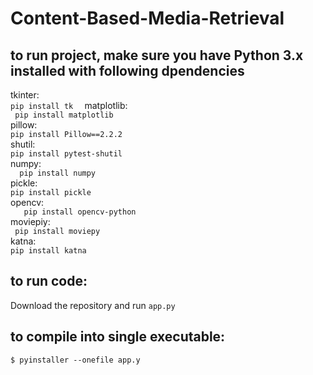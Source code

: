 # Content-Based-Media-Retrieval  
## to run project, make sure you have Python 3.x installed with following dpendencies   
tkinter:    
  ` pip install tk   `
matplotlib:       
 `  pip install matplotlib     `  
pillow:   
  ` pip install Pillow==2.2.2    `    
shutil:   
  ` pip install pytest-shutil    `       
numpy:    
 `   pip install numpy   `           
pickle:    
   ` pip install pickle     `         
opencv:       
`    pip install opencv-python     `      
moviepiy:      
  `  pip install moviepy    `           
katna:       
   ` pip install katna   `       


## to run code:
Download the repository and run `app.py`

## to compile into single executable:   
 `$ pyinstaller --onefile app.y   `
